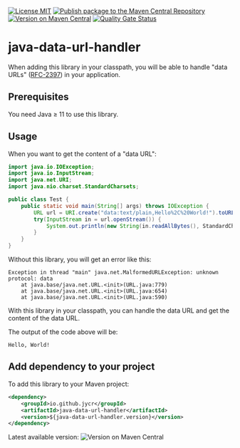 [![License MIT](https://img.shields.io/github/license/jycr/java-data-url-handler)](https://opensource.org/license/mit)
[![Publish package to the Maven Central Repository](https://github.com/jycr/java-data-url-handler/actions/workflows/publish_to_maven_central.yml/badge.svg)](https://github.com/jycr/java-data-url-handler/actions/workflows/publish_to_maven_central.yml)
[![Version on Maven Central](https://img.shields.io/maven-central/v/io.github.jycr/java-data-url-handler)](https://search.maven.org/artifact/io.github.jycr/java-data-url-handler)
[![Quality Gate Status](https://sonarcloud.io/api/project_badges/measure?project=jycr_java-data-url-handler&metric=alert_status)](https://sonarcloud.io/summary/new_code?id=jycr_java-data-url-handler)

# java-data-url-handler

When adding this library in your classpath, you will be able to handle "data URLs" ([RFC-2397](https://datatracker.ietf.org/doc/html/rfc2397)) in your application.

## Prerequisites

You need Java ≥ 11 to use this library.

## Usage

When you want to get the content of a "data URL":

```java
import java.io.IOException;
import java.io.InputStream;
import java.net.URI;
import java.nio.charset.StandardCharsets;

public class Test {
	public static void main(String[] args) throws IOException {
        URL url = URI.create("data:text/plain,Hello%2C%20World!").toURL();
        try(InputStream in = url.openStream()) {
            System.out.println(new String(in.readAllBytes(), StandardCharsets.UTF_8));
        }
    }
}
```

Without this library, you will get an error like this:

```
Exception in thread "main" java.net.MalformedURLException: unknown protocol: data
	at java.base/java.net.URL.<init>(URL.java:779)
	at java.base/java.net.URL.<init>(URL.java:654)
	at java.base/java.net.URL.<init>(URL.java:590)
```

With this library in your classpath, you can handle the data URL and get the content of the data URL.

The output of the code above will be:

```
Hello, World!
```

## Add dependency to your project

To add this library to your Maven project:

```xml
<dependency>
    <groupId>io.github.jycr</groupId>
    <artifactId>java-data-url-handler</artifactId>
    <version>${java-data-url-handler.version}</version>
</dependency>
```

Latest available version: ![Version on Maven Central](https://img.shields.io/maven-central/v/io.github.jycr/java-data-url-handler?style=flat-square&label=%20&color=%23FFFFFF
)